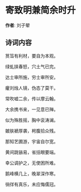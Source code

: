 # 寄致明兼简余时升

**作者**: 刘子翚

## 诗词内容

筼筜有利材，要自为本观。

绿虬挟春怒，穴土气已完。

达士审所施，穷士审所安。

癯刘烛人镜，伪态了莫干。

常吹嘘二余，传以摩云翰。

大余携书来，一见意已殚。

似为殊胜摇，胸中衮涛澜。

皴肤褫厚袭，枵腹拾众残。

那知艺圃游，宇宙自尔宽。

黄间跳镞易，省括眼要端。

幸公调护之，无使困所难。

鹅峰横几上，晚翠深作寒。

徜徉有真乐，未应悔儒冠。

